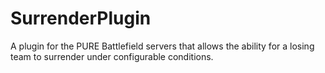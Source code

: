 SurrenderPlugin
===============

A plugin for the PURE Battlefield servers that allows the ability for a losing team to surrender under configurable conditions.
